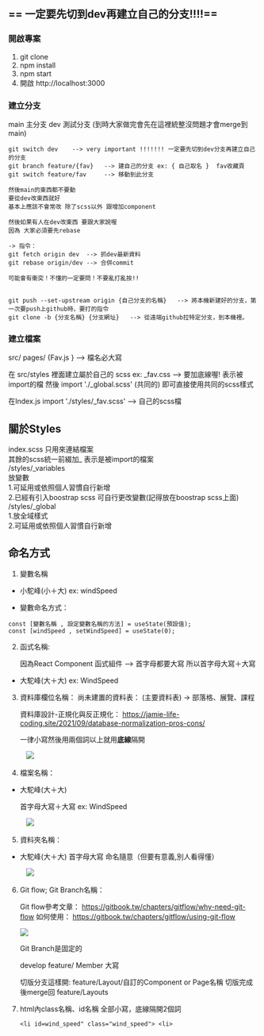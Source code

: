 ## == 一定要先切到dev再建立自己的分支!!!!==


### 開啟專案
1. git clone    
2. npm install   
3. npm start   
4. 開啟 http://localhost:3000

### 建立分支

main 主分支
dev 測試分支 (到時大家做完會先在這裡統整沒問題才會merge到main)

```
git switch dev    --> very important !!!!!!! 一定要先切到dev分支再建立自己的分支
git branch feature/{fav}   --> 建自己的分支 ex: { 自己取名 }  fav收藏頁
git switch feature/fav     --> 移動到此分支

然後main的東西都不要動
要從dev改東西就好
基本上應該不會常改 除了scss以外 跟增加component

然後如果有人在dev改東西 要跟大家說喔
因為 大家必須要先rebase

-> 指令： 
git fetch origin dev  --> 抓dev最新資料
git rebase origin/dev --> 合併commit

可能會有衝突！不懂的一定要問！不要亂打亂按!!


git push --set-upstream origin {自己分支的名稱}   --> 將本機新建好的分支，第一次要push上github時，要打的指令
git clone -b {分支名稱} {分支網址}   --> 從遠端github拉特定分支，到本機裡。

```

### 建立檔案

src/ pages/ {Fav.js }    --> 檔名必大寫

在 src/styles 裡面建立屬於自己的 scss 
ex: _fav.css  --> 要加底線喔! 表示被import的檔
然後 import './_global.scss' (共同的)
即可直接使用共同的scss樣式


在Index.js import './styles/_fav.scss' --> 自己的scss檔

## 關於Styles
index.scss 只用來連結檔案  
其餘的scss統一前綴加_ 表示是被import的檔案  
/styles/_variables  
放變數  
1.可延用或依照個人習慣自行新增  
2.已經有引入boostrap scss 可自行更改變數(記得放在boostrap scss上面)  
/styles/_global  
1.放全域樣式  
2.可延用或依照個人習慣自行新增  



## 命名方式

1. 變數名稱

- 小駝峰(小＋大)
    ex: windSpeed
    
- 變數命名方式：
```javascript=
const [變數名稱 , 設定變數名稱的方法] = useState(預設值);
const [windSpeed , setWindSpeed] = useState(0);
```
2. 函式名稱:

    因為React Component 函式組件 
    —> 首字母都要大寫
    所以首字母大寫＋大寫
- 大駝峰(大＋大)
    ex: WindSpeed 
    
    
3. 資料庫欄位名稱：
    尚未建置的資料表：
    (主要資料表) -> 部落格、展覽、課程
    
    資料庫設計-正規化與反正規化：
    https://jamie-life-coding.site/2021/09/database-normalization-pros-cons/
    
    一律小寫然後用兩個詞以上就用**底線**隔開
    
     &nbsp; &nbsp;![](https://i.imgur.com/mwuhjcY.jpg)
     
4. 檔案名稱：
- 大駝峰(大＋大)

    首字母大寫＋大寫
    ex: WindSpeed

    &nbsp; &nbsp;![](https://i.imgur.com/WSyFq7n.jpg)
    
5. 資料夾名稱：
- 大駝峰(大＋大)
    首字母大寫
    命名隨意（但要有意義,別人看得懂）

    &nbsp; &nbsp;![](https://i.imgur.com/uvXxk6g.jpg)
    
6. Git flow; Git Branch名稱：

    Git flow參考文章：
    https://gitbook.tw/chapters/gitflow/why-need-git-flow
    如何使用：
    https://gitbook.tw/chapters/gitflow/using-git-flow
    
    ![](https://i.imgur.com/LO07k7Z.jpg)

    Git Branch是固定的
    
    develop
    feature/ Member 大寫 

    切版分支這樣開: 
    feature/Layout/自訂的Component or Page名稱
    切版完成後merge回 feature/Layouts 

7. html內class名稱、id名稱
    全部小寫，底線隔開2個詞
    ```
    <li id=wind_speed" class="wind_speed"> <li>
    ```